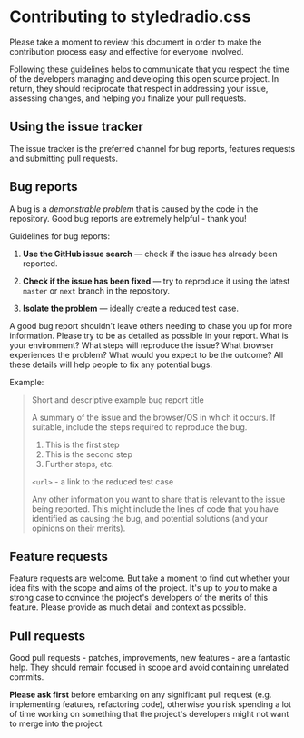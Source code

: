 # Contributing to styledradio.css

Please take a moment to review this document in order to make the contribution
process easy and effective for everyone involved.

Following these guidelines helps to communicate that you respect the time of
the developers managing and developing this open source project. In return,
they should reciprocate that respect in addressing your issue, assessing
changes, and helping you finalize your pull requests.

## Using the issue tracker

The issue tracker is the preferred channel for bug reports,
features requests and submitting pull
requests.

## Bug reports

A bug is a _demonstrable problem_ that is caused by the code in the repository.
Good bug reports are extremely helpful - thank you!

Guidelines for bug reports:

1. **Use the GitHub issue search** &mdash; check if the issue has already been
   reported.

2. **Check if the issue has been fixed** &mdash; try to reproduce it using the
   latest `master` or `next` branch in the repository.

3. **Isolate the problem** &mdash; ideally create a reduced test case.

A good bug report shouldn't leave others needing to chase you up for more
information. Please try to be as detailed as possible in your report. What is
your environment? What steps will reproduce the issue? What browser experiences the
problem? What would you expect to be the outcome? All these details will help
people to fix any potential bugs.

Example:

> Short and descriptive example bug report title
>
> A summary of the issue and the browser/OS in which it occurs. If
> suitable, include the steps required to reproduce the bug.
>
> 1. This is the first step
> 2. This is the second step
> 3. Further steps, etc.
>
> `<url>` - a link to the reduced test case
>
> Any other information you want to share that is relevant to the issue being
> reported. This might include the lines of code that you have identified as
> causing the bug, and potential solutions (and your opinions on their
> merits).


## Feature requests

Feature requests are welcome. But take a moment to find out whether your idea
fits with the scope and aims of the project. It's up to *you* to make a strong
case to convince the project's developers of the merits of this feature. Please
provide as much detail and context as possible.


## Pull requests

Good pull requests - patches, improvements, new features - are a fantastic
help. They should remain focused in scope and avoid containing unrelated
commits.

**Please ask first** before embarking on any significant pull request (e.g.
implementing features, refactoring code), otherwise you risk spending a lot of
time working on something that the project's developers might not want to merge
into the project.

